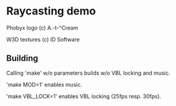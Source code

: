 # Raycasting demo

Phobyx logo (c) A.-t-^Cream

W3D textures (c) ID Software

## Building

Calling 'make' w/o parameters builds w/o VBL locking and music.

'make MOD=1' enables music.

'make VBL_LOCK=1' enables VBL locking (25fps resp. 30fps).
